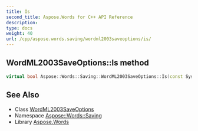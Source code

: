 ```yaml
---
title: Is
second_title: Aspose.Words for C++ API Reference
description: 
type: docs
weight: 40
url: /cpp/aspose.words.saving/wordml2003saveoptions/is/
---
```

## WordML2003SaveOptions::Is method




```cpp
virtual bool Aspose::Words::Saving::WordML2003SaveOptions::Is(const System::TypeInfo &target) const override
```

## See Also

* Class [WordML2003SaveOptions](../)
* Namespace [Aspose::Words::Saving](../../)
* Library [Aspose.Words](../../../)
